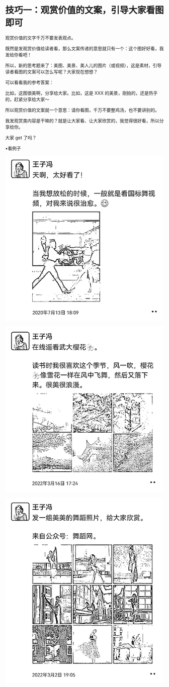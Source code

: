 # 技巧一：观赏价值的文案，引导大家看图即可

观赏价值的文字千万不要发表观点。

既然是发观赏价值给读者看，那么文案传递的意思就只有一个：这个图好好看，我发给你看吧！

所以，新的思考题来了：美图、美景、美人儿的图片（或视频），这是素材，引导读者看图的文案可以怎么写呢？大家现在想想？

可以看看我的参考答案：

比如，这图很美啊，分享给大家。比如，这是 XXX 的美景，刚拍的，还是热乎的，赶紧分享给大家～

所以观赏价值的文案就一个意思：请你看图，千万不要整鸡汤，也不要讲别的。

我发观赏类内容是干嘛的？就是让大家看、让大家欣赏的，我觉得很好看，所以分享给你。

大家 get 了吗？

•看例子

![](img/a2f60e516bba7e7521f75f2438d671e8.png)

![](img/0c020c85db813d7de85a7f1b537f9019.png)

![](img/6ea8fb95f6b6235e6fa33e37a709537a.png)